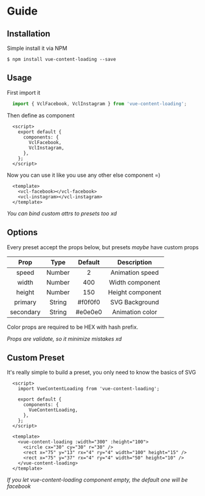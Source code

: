 # Guide

## Installation

Simple install it via NPM

``$ npm install vue-content-loading --save``

## Usage

First import it

```javascript
  import { VclFacebook, VclInstagram } from 'vue-content-loading';
```

Then define as component

```vue
  <script>
    export default {
      components: {
        VclFacebook,
        VclInstagram,
      },
    };
  </script>
```

Now you can use it like you use any other else component =)

```vue
  <template>
    <vcl-facebook></vcl-facebook>
    <vcl-instagram></vcl-instagram>
  </template>
```

*You can bind custom attrs to presets too xd*

## Options

Every preset accept the props below, but presets *maybe* have custom props

| Prop      | Type   | Default | Description      |
|:---------:|:------:|:-------:|:----------------:|
| speed     | Number | 2       | Animation speed  |
| width     | Number | 400     | Width component  |
| height    | Number | 150     | Height component |
| primary   | String | #f0f0f0 | SVG Background   |
| secondary | String | #e0e0e0 | Animation color  |

Color props are required to be HEX with hash prefix.

*Props are validate, so it minimize mistakes xd*

## Custom Preset

It's really simple to build a preset, you only need to know the basics of SVG

```vue
  <script>
    import VueContentLoading from 'vue-content-loading';

    export default {
      components: {
        VueContentLoading,
      },
    };
  </script>

  <template>
    <vue-content-loading :width="300" :height="100">
      <circle cx="30" cy="30" r="30" />
      <rect x="75" y="13" rx="4" ry="4" width="100" height="15" />
      <rect x="75" y="37" rx="4" ry="4" width="50" height="10" />
    </vue-content-loading>
  </template>
```

*If you let vue-content-loading component empty, the default one will be facebook*
